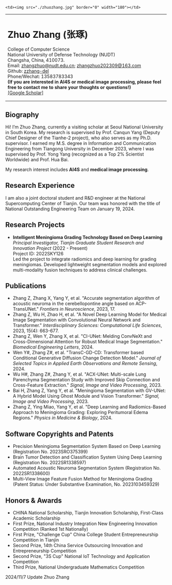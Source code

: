 <html>

<head>
    <meta http-equiv="Content-Type" content="text/html; charset=utf-8">
    <meta name="description" content="Home page of Zhuo Zhang">
    <link rel="stylesheet" href="./jemdoc.css" type="text/css">
    <title>Zhuo Zhang</title>
</head>

<body>

<div id="layout-content" style="margin-top:25px">

<table><tbody><tr>
    <td width="670">
        <div id="toptitle"><h1>Zhuo Zhang (张琢)&nbsp;</h1></div>
        <p>
            College of Computer Science <br>
            National University of Defense Technology (NUDT)<br>
            Changsha, China, 410073. <br>
            Email:  <a href="mailto:zhangzhuo@nudt.edu.cn">zhangzhuo@nudt.edu.cn</a>;  <a href="mailto:zhangzhuo202309@163.com">zhangzhuo202309@163.com</a><br>
            Github: <a href="https://github.com/zzhang-del">zzhang-del</a> <br>
            Phone/Wechat: 13583783343 <br>
            <strong> (If you are interested in AI4S or medical image processing, please feel free to contact me to share your thoughts or questions!) </strong><br>
            <a href="https://scholar.google.hk/citations?hl=zh-CN&user=8ivAjc8AAAAJ">[Google Scholar]</a> <br>
        </p>
    </td>

    <td><img src="./zhuozhang.jpg" border="0" width="180"></td>
</tr></tbody></table>

<h2>Biography</h2>
<p>Hi! I’m Zhuo Zhang, currently a visiting scholar at Seoul National University in South Korea. My research is supervised by Prof. Canqun Yang (Deputy Chief Designer of the Tianhe-2 project), who also serves as my Ph.D. supervisor. I earned my M.S. degree in Information and Communication Engineering from Tiangong University in December 2023, where I was supervised by Prof. Yong Yang (recognized as a Top 2% Scientist Worldwide) and Prof. Hua Bai.</p>
<p>My research interest includes <strong>AI4S</strong> and <strong>medical image processing</strong>.</p>

<h2>Research Experience</h2>
<p>I am also a joint doctoral student and R&D engineer at the National Supercomputing Center of Tianjin. Our team was honored with the title of National Outstanding Engineering Team on January 19, 2024. </p>

<h2>Research Projects</h2>
<ul>
    <li>
        <strong>Intelligent Meningioma Grading Technology Based on Deep Learning</strong> <br>
        <em>Principal Investigator, Tianjin Graduate Student Research and Innovation Project</em> (2022 - Present) <br>
        Project ID: 2022SKY126 <br>
        Led the project to integrate radiomics and deep learning for grading meningiomas. Developed lightweight segmentation models and explored multi-modality fusion techniques to address clinical challenges.
    </li>
</ul>

<h2>Publications</h2>
<ul>
    <li>Zhang Z, Zhang X, Yang Y, et al. "Accurate segmentation algorithm of acoustic neuroma in the cerebellopontine angle based on ACP-TransUNet." <em>Frontiers in Neuroscience</em>, 2023, 17.</li>
    <li>Zhang Z, Wu H, Zhao H, et al. "A Novel Deep Learning Model for Medical Image Segmentation with Convolutional Neural Network and Transformer." <em>Interdisciplinary Sciences: Computational Life Sciences</em>, 2023, 15(4): 663-677.</li>
    <li>Zhang Z, Wen Y, Zhang X, et al. "CI-UNet: Melding ConvNeXt and Cross-Dimensional Attention for Robust Medical Image Segmentation." <em>Biomedical Engineering Letters</em>, 2024.</li>
    <li>Wen Y#, Zhang Z#, et al. "TransC-GD-CD: Transformer based Conditional Generative Diffusion Change Detection Model." <em>Journal of Selected Topics in Applied Earth Observations and Remote Sensing</em>, 2024.</li>
    <li>Wu H#, Zhang Z#, Zhang Y, et al. "ACX-UNet: Multi-scale Lung Parenchyma Segmentation Study with Improved Skip Connection and Cross-Feature Extraction." <em>Signal, Image and Video Processing</em>, 2023.</li>
    <li>Bai H, Zhang Z, Yang Y, et al. "Meningioma Segmentation with GV-UNet: A Hybrid Model Using Ghost Module and Vision Transformer." <em>Signal, Image and Video Processing</em>, 2023.</li>
    <li>Zhang Z, Ying Miao, Yang Y, et al. "Deep Learning and Radiomics-Based Approach to Meningioma Grading: Exploring Peritumoral Edema Regions." <em>Physics in Medicine & Biology</em>, 2024.</li>
</ul>

<h2>Software Copyrights and Patents</h2>
<ul>
    <li>Precision Meningioma Segmentation System Based on Deep Learning (Registration No. 2023SRO375399)</li>
    <li>Brain Tumor Detection and Classification System Using Deep Learning (Registration No. 2022SR1338597)</li>
    <li>Automated Acoustic Neuroma Segmentation System (Registration No. 2022SR1338600)</li>
    <li>Multi-View Image Feature Fusion Method for Meningioma Grading (Patent Status: Under Substantive Examination, No. 2023103459329)</li>
</ul>

<h2>Honors & Awards</h2>
<ul>
    <li>CHINA National Scholarship, Tianjin Innovation Scholarship, First-Class Academic Scholarship</li>
    <li>First Prize, National Industry Integration New Engineering Innovation Competition (Ranked 1st Nationally)</li>
    <li>First Prize, "Challenge Cup" China College Student Entrepreneurship Competition in Tianjin</li>
    <li>Second Prize, 14th China Service Outsourcing Innovation and Entrepreneurship Competition </li>
    <li>Second Prize, "3S Cup" National IoT Technology and Application Competition</li>
    <li>Third Prize, National Undergraduate Mathematics Competition</li>
</ul>

</div>

<div id="footer">
    <div id="footer-text"></div>
</div>
2024/11/7 Update Zhuo Zhang

</body>

</html>
